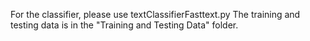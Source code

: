 For the classifier, please use textClassifierFasttext.py
The training and testing data is in the "Training and Testing Data" folder.

